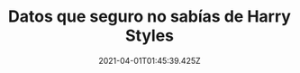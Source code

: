 ---
title: "Datos que seguro no sabías de Harry Styles "
date: 2021-04-01T01:45:39.425Z
featuredimage: /assets/1.png
categoria: Celebridades
tags:
  - "#harry"
  - "#datos"
  - "#nosabias"
short-description: Sabias algo de estos datos curiosos del cantante Harry Styles?
mk1: >+
  ### 1.

  #### La historia de muchos

  ![papas](/assets/2.jpg "papas")

  Un duro progreso <br/>
  Sus padres se divorciaron cuando solo tenía siete años.



  ### 2.

  #### Nada como el amor de mamá

  ![Mama ](/assets/3.jpg "mama")

  La que siempre estuvo <br/>
  Desde el divorcio de sus padres, Harry está muy unido a su madre. Ella ha sido su mayor apoyo en el mundo.


mk2: >+
  ### 3.

  #### Que?!

  ![4](/assets/4.jpg "4")

  Un extraño rasgo <br/>
  Tiene cuatro pezones​



  ### 4.

  #### Por eso compone sus propias canciones

  ![5](/assets/5.jpg "5")

  El amor a una materia <br/>
  Su asignatura favorita era el lenguaje. En ella, Harry se destaca como escritor.


mk3: >+
  ### 5.

  #### Se siente hasta el fondo 

  ![6](/assets/6.jpg "6")

  Un chico muy ocurrente <br/>
  Harry admitió en una entrevista que sus malas notas, eran el resultado de su poca concentración. Le gustaba hablar con sus compañeros durante las clases.



  ### 6.

  #### Y si hubiera sido exitoso?

  ![7](/assets/7.png "7")

  Nada como con los amigos <br/>
  Antes de formar parte de One Direction, Harry formó una banda con sus mejores amigos llamada, "White Eskimo". En el 2009, Harry y su banda ganaron una competencia escolar. Fue ahí donde Harry descubrió su amor a la música.


mk4: >+
  ### 7.

  #### El comienzo 

  ![8](/assets/8.jpg "8")

  ¿Lo sabías? <br/>
  En 2010, Harry audicionó para The X Factor con la canción «Isn't She Lovely» de Stevie Wonder y resultó electo.



  ### 8.

  #### ¿Y los mejores amigos?

  ![9](/assets/9.jpg "9")

  Lo demás es historia  <br/>
  White Eskimo se disolvió cuando Harry audicionó en The X factor y fue integrado  a One Direction.


mk5: >+
  ### 9.

  #### Coldplay 

  ![10](/assets/10.jpg "10")

  Sus influencias <br/>
  Entre sus influencias musicales, se encuentran la banda Coldplay, el solista Elvis Presley y el actor David Hasselhoff.



  ### 10.

  #### Quien no quiere dormir junto a él

  ![11](/assets/11.jpg "11")

  Para más comodidad <br/>
  Duerme desnudo.
---